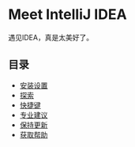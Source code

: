 # Meet IntelliJ IDEA
遇见IDEA，真是太美好了。

## 目录
- [安装设置]()
- [探索]()
- [快捷键]()
- [专业建议]()
- [保持更新]()
- [获取帮助]()
